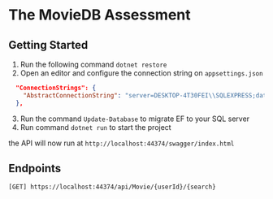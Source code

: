 # The MovieDB Assessment

## Getting Started
1. Run the following command `dotnet restore`
2. Open an editor and configure the connection string on `appsettings.json`

```json
  "ConnectionStrings": {
    "AbstractConnectionString": "server=DESKTOP-4T30FEI\\SQLEXPRESS;database=demoapp;Trusted_connection=true"
  },
```

3. Run the command `Update-Database` to migrate EF to your SQL server
4. Run command `dotnet run` to start the project

the API will now run at `http://localhost:44374/swagger/index.html`


## Endpoints

```
[GET] https://localhost:44374/api/Movie/{userId}/{search}
```

